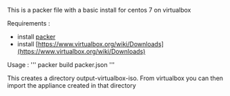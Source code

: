 
This is a packer file with a basic install for centos 7 on virtualbox

Requirements : 
- install [packer](https://www.packer.io/intro/getting-started/setup.html)
- install [https://www.virtualbox.org/wiki/Downloads](https://www.virtualbox.org/wiki/Downloads)

Usage : 
'''
packer build packer.json
'''

This creates a directory output-virtualbox-iso. From virtualbox you can then import the appliance created in that directory
